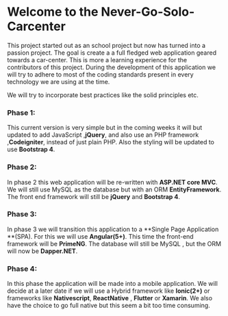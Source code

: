 
# Welcome to the Never-Go-Solo-Carcenter 

This project started out as an school project but now has turned into a passion project. The goal is create a a full fledged web application geared towards a car-center. This is more a learning experience for the contributors of this project. During the development of this application we will try to adhere to most of the coding standards present in every technology we are using at the time. 

We will try to incorporate best practices like the solid principles etc.

### Phase 1:

This current version is very simple but in the coming weeks it will but updated to add JavaScript ,**jQuery**, and also use an PHP framework ,**Codeigniter**, instead of just plain PHP. Also the styling will be updated to use **Bootstrap 4**.

### Phase 2:

In phase 2 this web application will be re-written with **ASP.NET core MVC**. We will still use MySQL as the database but with an ORM **EntityFramework**. The front end framework will still be **jQuery** and **Bootstrap 4**.

### Phase 3:

In phase 3 we will transition this application to a **Single Page Application **(SPA). For this we will use **Angular(5+)**. This time the front-end framework will be **PrimeNG**. The database will still be MySQL , but the ORM will now be **Dapper.NET**. 

### Phase 4:

In this phase the application will be made into a mobile application. We will decide at a later date if we will  use a Hybrid framework like **Ionic(2+)** or frameworks like **Nativescript**, **ReactNative** , **Flutter** or **Xamarin**. We also have the choice to go full native but this seem a bit too time consuming.
